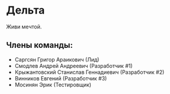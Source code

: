 # Дельта
Живи мечтой.

## Члены команды:
* Саргсян Григор Араикович              (Лид)
* Смодлев Андрей Андреевич              (Разработчик #1)
* Крыжантовский Станислав Геннадиевич   (Разработчик #2)
* Винников Евгений                      (Разработчик #3) 
* Мосинян Эрик                          (Тестировщик)
